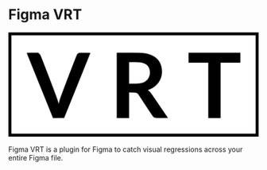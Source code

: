 # Figma VRT

![Logo](logo.svg)

Figma VRT is a plugin for Figma to catch visual regressions across your entire Figma file.
